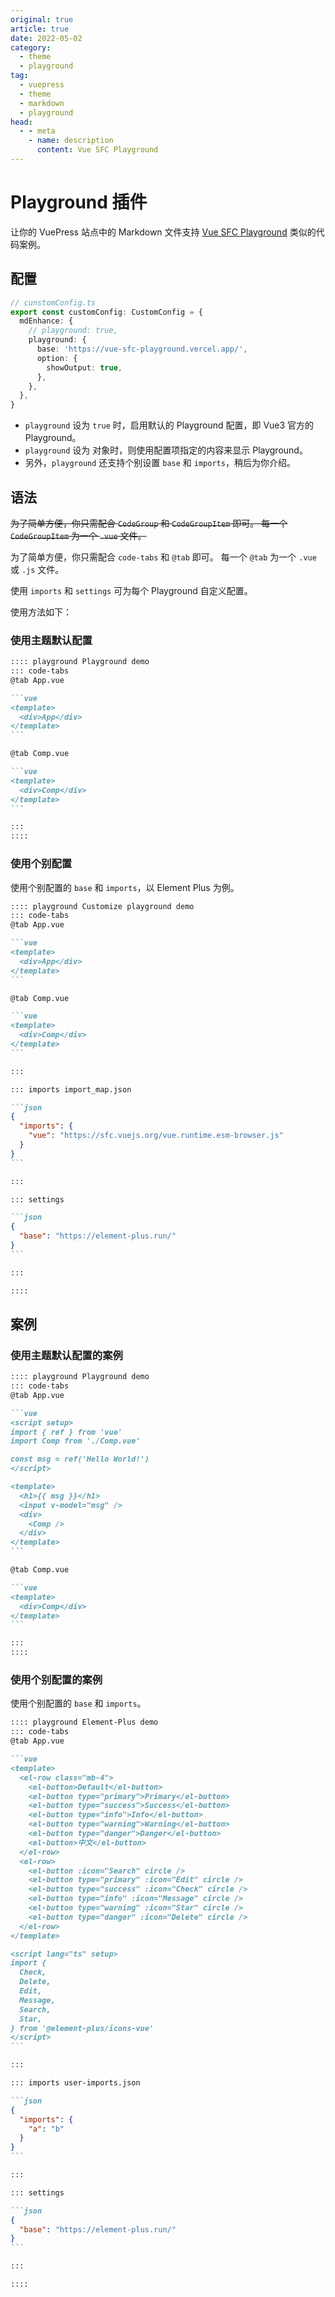 ```yaml
---
original: true
article: true
date: 2022-05-02
category:
  - theme
  - playground
tag:
  - vuepress
  - theme
  - markdown
  - playground
head:
  - - meta
    - name: description
      content: Vue SFC Playground
---
```


# Playground 插件

让你的 VuePress 站点中的 Markdown 文件支持 [Vue SFC Playground](https://sfc.vuejs.org/) 类似的代码案例。

<!-- more -->

## 配置

```ts {4-10}
// cunstomConfig.ts
export const customConfig: CustomConfig = {
  mdEnhance: {
    // playground: true,
    playground: {
      base: 'https://vue-sfc-playground.vercel.app/',
      option: {
        showOutput: true,
      },
    },
  },
}
```

- `playground` 设为 `true` 时，启用默认的 Playground 配置，即 Vue3 官方的 Playground。
- `playground` 设为 对象时，则使用配置项指定的内容来显示 Playground。
- 另外，`playground` 还支持个别设置 `base` 和 `imports`，稍后为你介绍。

## 语法

~~为了简单方便，你只需配合 `CodeGroup` 和 `CodeGroupItem` 即可。
每一个 `CodeGroupItem` 为一个 `.vue` 文件。~~

为了简单方便，你只需配合 `code-tabs` 和 `@tab` 即可。
每一个 `@tab` 为一个 `.vue` 或 `.js` 文件。

使用 `imports` 和 `settings` 可为每个 Playground 自定义配置。

使用方法如下：

### 使用主题默认配置

````md
:::: playground Playground demo
::: code-tabs
@tab App.vue

```vue
<template>
  <div>App</div>
</template>
```

@tab Comp.vue

```vue
<template>
  <div>Comp</div>
</template>
```

:::
::::
````

### 使用个别配置

使用个别配置的 `base` 和 `imports`，以 Element Plus 为例。

````md
:::: playground Customize playground demo
::: code-tabs
@tab App.vue

```vue
<template>
  <div>App</div>
</template>
```

@tab Comp.vue

```vue
<template>
  <div>Comp</div>
</template>
```

:::

::: imports import_map.json

```json
{
  "imports": {
    "vue": "https://sfc.vuejs.org/vue.runtime.esm-browser.js"
  }
}
```

:::

::: settings

```json
{
  "base": "https://element-plus.run/"
}
```

:::

::::
````

## 案例

### 使用主题默认配置的案例

````md
:::: playground Playground demo
::: code-tabs
@tab App.vue

```vue
<script setup>
import { ref } from 'vue'
import Comp from './Comp.vue'

const msg = ref('Hello World!')
</script>

<template>
  <h1>{{ msg }}</h1>
  <input v-model="msg" />
  <div>
    <Comp />
  </div>
</template>
```

@tab Comp.vue

```vue
<template>
  <div>Comp</div>
</template>
```

:::
::::
````

### 使用个别配置的案例

使用个别配置的 `base` 和 `imports`。

````md
:::: playground Element-Plus demo
::: code-tabs
@tab App.vue

```vue
<template>
  <el-row class="mb-4">
    <el-button>Default</el-button>
    <el-button type="primary">Primary</el-button>
    <el-button type="success">Success</el-button>
    <el-button type="info">Info</el-button>
    <el-button type="warning">Warning</el-button>
    <el-button type="danger">Danger</el-button>
    <el-button>中文</el-button>
  </el-row>
  <el-row>
    <el-button :icon="Search" circle />
    <el-button type="primary" :icon="Edit" circle />
    <el-button type="success" :icon="Check" circle />
    <el-button type="info" :icon="Message" circle />
    <el-button type="warning" :icon="Star" circle />
    <el-button type="danger" :icon="Delete" circle />
  </el-row>
</template>

<script lang="ts" setup>
import {
  Check,
  Delete,
  Edit,
  Message,
  Search,
  Star,
} from '@element-plus/icons-vue'
</script>
```

:::

::: imports user-imports.json

```json
{
  "imports": {
    "a": "b"
  }
}
```

:::

::: settings

```json
{
  "base": "https://element-plus.run/"
}
```

:::

::::
````
